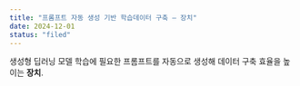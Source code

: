 ```yaml
---
title: "프롬프트 자동 생성 기반 학습데이터 구축 — 장치"
date: 2024-12-01
status: "filed"
---
```

생성형 딥러닝 모델 학습에 필요한 프롬프트를 자동으로 생성해 데이터 구축 효율을 높이는 **장치**.

